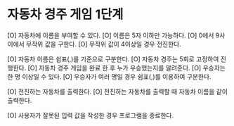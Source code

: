 # 자동차 경주 게임 1단계

[O] 자동차에 이름을 부여할 수 있다.
[O] 이름은 5자 이하만 가능하다.
[O] 0에서 9사이에서 무작위 값을 구한다.
[O] 무작위 값이 4이상일 경우 전진한다.

[O] 자동차 이름은 쉼표(,)를 기준으로 구분한다.
[O] 자동차 경주는 5회로 고정하여 진행한다.
[O] 자동차 경주 게임을 완료 한 후 누가 우승했는지를 알려준다.
[O] 우승자는 한 명 이상일 수 있다.
[O] 우승자가 여러 명일 경우 쉼표(,)를 이용하여 구분한다.

[O] 전진하는 자동차를 출력한다.
[O] 전진하는 자동차를 출력할 때 자동차 이름을 같이 출력한다.

[O] 사용자가 잘못된 입력 값을 작성한 경우 프로그램을 종료한다.
